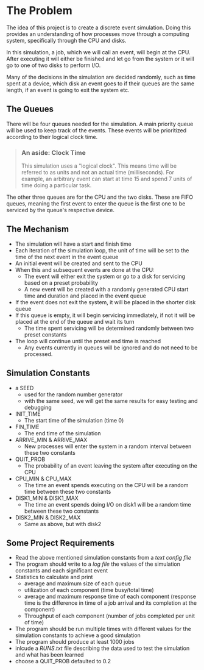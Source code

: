 # The Problem

The idea of this project is to create a discrete event simulation. Doing this provides an understanding of how processes move through a computing system, specifically through the CPU and disks. 

In this simulation, a job, which we will call an event, will begin at the CPU. After executing it will either be finished and let go from the system or it will go to one of two disks to perform I/O. 

Many of the decisions in the simulation are decided randomly, such as time spent at a device, which disk an event goes to if their queues are the same length, if an event is going to exit the system etc. 

## The Queues

There will be four queues needed for the simulation. A main priority queue will be used to keep track of the events. These events will be prioritized according to their logical clock time. 

> ### An aside: Clock Time
> This simulation uses a "logical clock". This means time will be referred to as units and not an actual time (milliseconds). For example, an arbitrary event can start at time 15 and spend 7 units of time doing a particular task.

The other three queues are for the CPU and the two disks. These are FIFO queues, meaning the first event to enter the queue is the first one to be serviced by the queue's respective device. 

## The Mechanism 
- The simulation will have a start and finish time 
- Each iteration of the simulation loop, the unit of time will be set to the time of the next event in the event queue
- An initial event will be created and sent to the CPU
- When this and subsequent events are done at the CPU: 
    - The event will either exit the system or go to a disk for servicing based on a preset probability
    - A new event will be created with a randomly generated CPU start time and duration and placed in the event queue
- If the event does not exit the system, it will be placed in the shorter disk queue
- If this queue is empty, it will begin servicing immediately, if not it will be placed at the end of the queue and wait its turn
    - The time spent servicing will be determined randomly between two preset constants
- The loop will continue until the preset end time is reached
    - Any events currently in queues will be ignored and do not need to be processed. 

## Simulation Constants
- a SEED
    - used for the random number generator
    - with the same seed, we will get the same results for easy testing and debugging
- INIT_TIME
    - The start time of the simulation (time 0)
- FIN_TIME
    - The end time of the simulation 
- ARRIVE_MIN & ARRIVE_MAX
    - New processes will enter the system in a random interval between these two constants
- QUIT_PROB
    - The probability of an event leaving the system after executing on the CPU
- CPU_MIN & CPU_MAX
    - The time an event spends executing on the CPU will be a random time between these two constants
- DISK1_MIN & DISK1_MAX
    - The time an event spends doing I/O on disk1 will be a random time between these two constants
- DISK2_MIN & DISK2_MAX
    - Same as above, but with disk2

## Some Project Requirements

- Read the above mentioned simulation constants from a *text config file*
- The program should write to a *log file* the values of the simulation constants and each significant event
- Statistics to calculate and print
    - average and maximum size of each queue
    - utilization of each component (time busy/total time)
    - average and maximum response time of each component (response time is the difference in time of a job arrival and its completion at the component)
    - Throughput of each component (number of jobs completed per unit of time)
- The program should be run multiple times with different values for the simulation constants to achieve a good simulation
- The program should produce at least 1000 jobs
- inlcude a *RUNS.txt* file describing the data used to test the simulation and what has been learned
- choose a QUIT_PROB defaulted to 0.2


